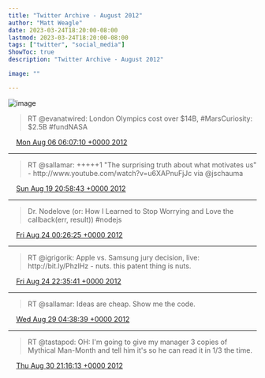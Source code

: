 ```yaml
---
title: "Twitter Archive - August 2012"
author: "Matt Weagle"
date: 2023-03-24T18:20:00-08:00
lastmod: 2023-03-24T18:20:00-08:00
tags: ["twitter", "social_media"]
ShowToc: true
description: "Twitter Archive - August 2012"

image: ""

---
```

![image](/sadtwitterbird3.jpg)

> RT @evanatwired: London Olympics cost over $14B, \#MarsCuriosity: $2\.5B \#fundNASA

<img src="./media/tweet.ico" width="12" /> [Mon Aug 06 06:07:10 +0000 2012](https://twitter.com/mweagle/status/232357126746558467)

----

> RT @sallamar: \+\+\+\+\+1 "The surprising truth about what motivates us" \-  http://www\.youtube\.com/watch?v\=u6XAPnuFjJc via @jschauma

<img src="./media/tweet.ico" width="12" /> [Sun Aug 19 20:58:43 +0000 2012](https://twitter.com/mweagle/status/237292532466327553)

----

> Dr\. Nodelove \(or: How I Learned to Stop Worrying and Love the callback\(err, result\)\) \#nodejs

<img src="./media/tweet.ico" width="12" /> [Fri Aug 24 00:26:25 +0000 2012](https://twitter.com/mweagle/status/238794353710080001)

----

> RT @igrigorik: Apple vs\. Samsung jury decision, live: http://bit\.ly/PhzlHz \- nuts\. this patent thing is nuts\.

<img src="./media/tweet.ico" width="12" /> [Fri Aug 24 22:35:41 +0000 2012](https://twitter.com/mweagle/status/239128873923649536)

----

> RT @sallamar: Ideas are cheap\. Show me the code\.

<img src="./media/tweet.ico" width="12" /> [Wed Aug 29 04:38:39 +0000 2012](https://twitter.com/mweagle/status/240669771325120512)

----

> RT @tastapod: OH: I'm going to give my manager 3 copies of Mythical Man\-Month and tell him it's so he can read it in 1/3 the time\.

<img src="./media/tweet.ico" width="12" /> [Thu Aug 30 21:16:13 +0000 2012](https://twitter.com/mweagle/status/241283203812442112)